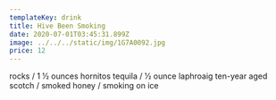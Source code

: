 ```yaml
---
templateKey: drink
title: Hive Been Smoking
date: 2020-07-01T03:45:31.899Z
image: ../../../static/img/1G7A0092.jpg
price: 12
---
```

rocks / 1 1⁄2 ounces hornitos tequila / 1⁄2 ounce laphroaig ten-year aged scotch / smoked honey / smoking on ice
